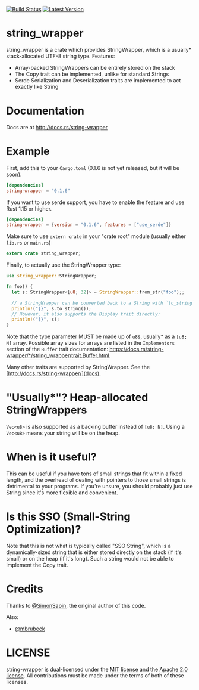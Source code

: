 [![Build Status](https://api.travis-ci.org/radix/string-wrapper.svg?branch=master)](https://travis-ci.org/radix/string-wrapper) [![Latest Version](https://img.shields.io/crates/v/string-wrapper.svg)](https://crates.io/crates/string-wrapper)

# string_wrapper

string_wrapper is a crate which provides StringWrapper, which is a usually*
stack-allocated UTF-8 string type. Features:

- Array-backed StringWrappers can be entirely stored on the stack
- The Copy trait can be implemented, unlike for standard Strings
- Serde Serialization and Deserialization traits are implemented to act exactly
  like String

# Documentation

Docs are at http://docs.rs/string-wrapper

# Example

First, add this to your `Cargo.toml` (0.1.6 is not yet released, but it will be
soon).

```toml
[dependencies]
string-wrapper = "0.1.6"
```

If you want to use serde support, you have to enable the feature and use Rust
1.15 or higher.

```toml
[dependencies]
string-wrapper = {version = "0.1.6", features = ["use_serde"]}
```

Make sure to use `extern crate` in your "crate root" module (usually either
`lib.rs` or `main.rs`)

```rust
extern crate string_wrapper;
```

Finally, to actually use the StringWrapper type:

```rust
use string_wrapper::StringWrapper;

fn foo() {
  let s: StringWrapper<[u8; 32]> = StringWrapper::from_str("foo");;

  // a StringWrapper can be converted back to a String with `to_string`:
  println!("{}", s.to_string());
  // However, it also supports the Display trait directly:
  println!("{}", s);
}
```

Note that the type parameter MUST be made up of `u8`s, usually* as a `[u8; N]`
array. Possible array sizes for arrays are listed in the
`Implementors` section of the `Buffer` trait documentation:
https://docs.rs/string-wrapper/*/string_wrapper/trait.Buffer.html.

Many other traits are supported by StringWrapper. See the
[http://docs.rs/string-wrapper/](docs).

# "Usually*"? Heap-allocated StringWrappers

`Vec<u8>` is also supported as a backing buffer instead of `[u8; N]`. Using a
`Vec<u8>` means your string will be on the heap.

# When is it useful?

This can be useful if you have tons of small strings that fit within a fixed
length, and the overhead of dealing with pointers to those small strings is
detrimental to your programs. If you're unsure, you should probably just use
String since it's more flexible and convenient.

# Is this SSO (Small-String Optimization)?

Note that this is not what is typically called "SSO String", which is a
dynamically-sized string that is either stored directly on the stack (if it's
small) or on the heap (if it's long). Such a string would not be able to
implement the Copy trait.

# Credits

Thanks to [@SimonSapin](https://github.com/SimonSapin/), the original author of
this code.

Also:

- [@mbrubeck](https://github.com/mbrubeck/)

# LICENSE

string-wrapper is dual-licensed under the [MIT
license](https://opensource.org/licenses/MIT) and the [Apache 2.0
license](https://opensource.org/licenses/Apache-2.0). All contributions must be
made under the terms of both of these licenses.
